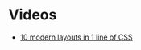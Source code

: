 # Videos

- [10 modern layouts in 1 line of CSS](https://www.youtube.com/watch?v=qm0IfG1GyZU&list=WL&index=4&ab_channel=GoogleChromeDevelopers)